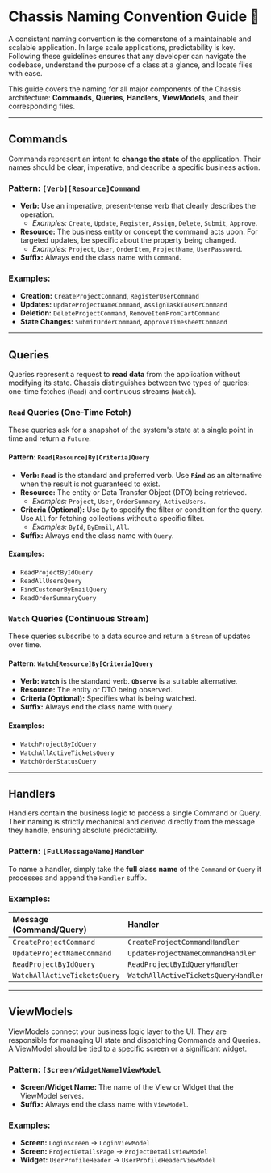 
# Chassis Naming Convention Guide 📜

A consistent naming convention is the cornerstone of a maintainable and scalable application. In large scale applications, predictability is key. Following these guidelines ensures that any developer can navigate the codebase, understand the purpose of a class at a glance, and locate files with ease.

This guide covers the naming for all major components of the Chassis architecture: **Commands**, **Queries**, **Handlers**, **ViewModels**, and their corresponding files.

---

## Commands

Commands represent an intent to **change the state** of the application. Their names should be clear, imperative, and describe a specific business action.

### **Pattern:** `[Verb][Resource]Command`

* **Verb:** Use an imperative, present-tense verb that clearly describes the operation.
    * *Examples:* `Create`, `Update`, `Register`, `Assign`, `Delete`, `Submit`, `Approve`.
* **Resource:** The business entity or concept the command acts upon. For targeted updates, be specific about the property being changed.
    * *Examples:* `Project`, `User`, `OrderItem`, `ProjectName`, `UserPassword`.
* **Suffix:** Always end the class name with `Command`.

### **Examples:**

* **Creation:** `CreateProjectCommand`, `RegisterUserCommand`
* **Updates:** `UpdateProjectNameCommand`, `AssignTaskToUserCommand`
* **Deletion:** `DeleteProjectCommand`, `RemoveItemFromCartCommand`
* **State Changes:** `SubmitOrderCommand`, `ApproveTimesheetCommand`

---

## Queries

Queries represent a request to **read data** from the application without modifying its state. Chassis distinguishes between two types of queries: one-time fetches (`Read`) and continuous streams (`Watch`).

### `Read` Queries (One-Time Fetch)

These queries ask for a snapshot of the system's state at a single point in time and return a `Future`.

#### **Pattern:** `Read[Resource]By[Criteria]Query`

* **Verb:** **`Read`** is the standard and preferred verb. Use **`Find`** as an alternative when the result is not guaranteed to exist.
* **Resource:** The entity or Data Transfer Object (DTO) being retrieved.
    * *Examples:* `Project`, `User`, `OrderSummary`, `ActiveUsers`.
* **Criteria (Optional):** Use `By` to specify the filter or condition for the query. Use `All` for fetching collections without a specific filter.
    * *Examples:* `ById`, `ByEmail`, `All`.
* **Suffix:** Always end the class name with `Query`.

#### **Examples:**

* `ReadProjectByIdQuery`
* `ReadAllUsersQuery`
* `FindCustomerByEmailQuery`
* `ReadOrderSummaryQuery`

### `Watch` Queries (Continuous Stream)

These queries subscribe to a data source and return a `Stream` of updates over time.

#### **Pattern:** `Watch[Resource]By[Criteria]Query`

* **Verb:** **`Watch`** is the standard verb. **`Observe`** is a suitable alternative.
* **Resource:** The entity or DTO being observed.
* **Criteria (Optional):** Specifies what is being watched.
* **Suffix:** Always end the class name with `Query`.

#### **Examples:**

* `WatchProjectByIdQuery`
* `WatchAllActiveTicketsQuery`
* `WatchOrderStatusQuery`

---

## Handlers

Handlers contain the business logic to process a single Command or Query. Their naming is strictly mechanical and derived directly from the message they handle, ensuring absolute predictability.

### **Pattern:** `[FullMessageName]Handler`

To name a handler, simply take the **full class name** of the `Command` or `Query` it processes and append the `Handler` suffix.

### **Examples:**

| Message (Command/Query) | Handler |
| :--- | :--- |
| `CreateProjectCommand` | `CreateProjectCommandHandler` |
| `UpdateProjectNameCommand` | `UpdateProjectNameCommandHandler` |
| `ReadProjectByIdQuery` | `ReadProjectByIdQueryHandler` |
| `WatchAllActiveTicketsQuery` | `WatchAllActiveTicketsQueryHandler` |

---

## ViewModels

ViewModels connect your business logic layer to the UI. They are responsible for managing UI state and dispatching Commands and Queries. A ViewModel should be tied to a specific screen or a significant widget.

### **Pattern:** `[Screen/WidgetName]ViewModel`

* **Screen/Widget Name:** The name of the View or Widget that the ViewModel serves.
* **Suffix:** Always end the class name with `ViewModel`.

### **Examples:**

* **Screen:** `LoginScreen` -> `LoginViewModel`
* **Screen:** `ProjectDetailsPage` -> `ProjectDetailsViewModel`
* **Widget:** `UserProfileHeader` -> `UserProfileHeaderViewModel`